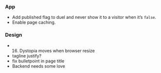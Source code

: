 ### App

* Add published flag to duel and never show it to a visitor when it’s `false`.
* Enable page caching.

### Design

* 16. Dystopia moves when browser resize
* tagline justify?
* fix bulletpoint in page title
* Backend needs some love
